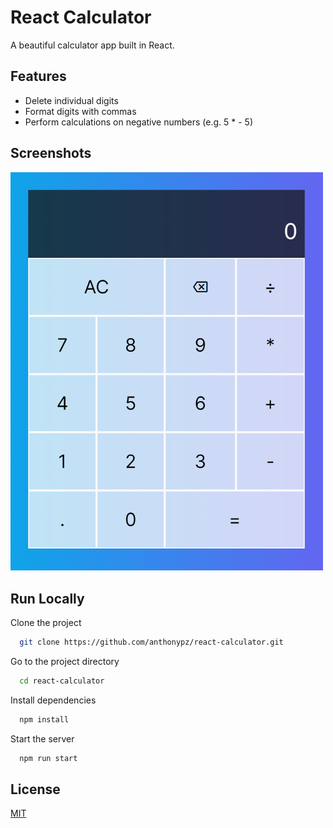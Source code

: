 # React Calculator

A beautiful calculator app built in React.

## Features

- Delete individual digits
- Format digits with commas
- Perform calculations on negative numbers (e.g. 5 \* - 5)

## Screenshots

<img src="https://github.com/anthonypz/react-calculator/blob/main/docs/screenshots/screenshot.png" width="500px">

## Run Locally

Clone the project

```bash
  git clone https://github.com/anthonypz/react-calculator.git
```

Go to the project directory

```bash
  cd react-calculator
```

Install dependencies

```bash
  npm install
```

Start the server

```bash
  npm run start
```

## License

[MIT](https://github.com/anthonypz/react-calculator/blob/main/LICENSE)
